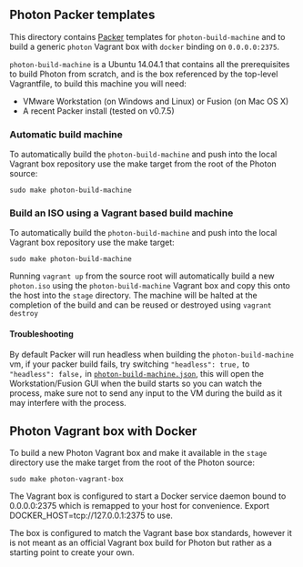 ## Photon Packer templates

This directory contains [Packer](http://packer.io) templates for `photon-build-machine` and to build a generic `photon` Vagrant box with `docker` binding on `0.0.0.0:2375`.

`photon-build-machine` is a Ubuntu 14.04.1 that contains all the prerequisites to build Photon from scratch, and is the box referenced by the top-level Vagrantfile, to build this machine you will need:

- VMware Workstation (on Windows and Linux) or Fusion (on Mac OS X)
- A recent Packer install (tested on v0.7.5)

### Automatic build machine
To automatically build the `photon-build-machine` and push into the local Vagrant box repository use the make target from the root of the Photon source:
```
sudo make photon-build-machine
```

### Build an ISO using a Vagrant based build machine
To automatically build the `photon-build-machine` and push into the local Vagrant box repository use the make target:
```
sudo make photon-build-machine
```
Running `vagrant up` from the source root will automatically build a new `photon.iso` using the `photon-build-machine` Vagrant box and copy this onto the host into the `stage` directory. The machine will be halted at the completion of the build and can be reused or destroyed using `vagrant destroy`

#### Troubleshooting

By default Packer will run headless when building the `photon-build-machine` vm, if your packer build fails, try switching `"headless": true,` to `"headless": false,` in [`photon-build-machine.json`](https://github.com/frapposelli/photon/blob/master/support/packer-templates/photon-build-machine.json#L8), this will open the Workstation/Fusion GUI when the build starts so you can watch the process, make sure not to send any input to the VM during the build as it may interfere with the process.

## Photon Vagrant box with Docker
To build a new Photon Vagrant box and make it available in the `stage` directory use the make target from the root of the Photon source:
```
sudo make photon-vagrant-box
```
The Vagrant box is configured to start a Docker service daemon bound to 0.0.0.0:2375 which is remapped to your host for convenience. Export DOCKER_HOST=tcp://127.0.0.1:2375 to use.

The box is configured to match the Vagrant base box standards, however it is not meant as an official Vagrant box build for Photon but rather as a starting point to create your own.
